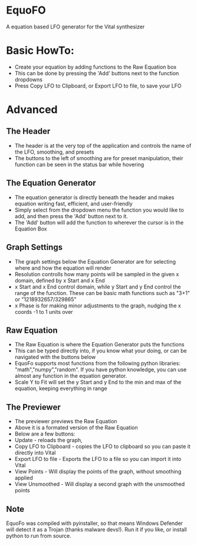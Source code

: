 # EquoFO
A equation based LFO generator for the Vital synthesizer

# Basic HowTo:
- Create your equation by adding functions to the Raw Equation box
- This can be done by pressing the 'Add' buttons next to the function dropdowns
- Press Copy LFO to Clipboard, or Export LFO to file, to save your LFO

# Advanced
## The Header
- The header is at the very top of the application and controls the name of the LFO, smoothing, and presets
- The buttons to the left of smoothing are for preset manipulation, their function can be seen in the status bar while hovering

## The Equation Generator
- The equation generator is directly beneath the header and makes equation writing fast, efficient, and user-friendly
- Simply select from the dropdown menu the function you would like to add, and then press the 'Add' button next to it.
- The 'Add' button will add the function to wherever the cursor is in the Equation Box

## Graph Settings
- The graph settings below the Equation Generator are for selecting where and how the equation will render
- Resolution controlls how many points will be sampled in the given x domain, defined by x Start and x End
- x Start and x End control domain, while y Start and y End control the range of the function. These can be basic math functions such as "3+1" or "1218932657/329865"
- x Phase is for making minor adjustments to the graph, nudging the x coords -1 to 1 units over

## Raw Equation
- The Raw Equation is where the Equation Generator puts the functions
- This can be typed directly into, if you know what your doing, or can be navigated with the buttons below
- EquoFo supports most functions from the following python libraries: "math","numpy","random". If you have python knowledge, you can use almost any function in the equation generator.
- Scale Y to Fit will set the y Start and y End to the min and max of the equation, keeping everything in range

## The Previewer
- The previewer previews the Raw Equation
- Above it is a formated version of the Raw Equation
- Below are a few buttons: 
- Update - reloads the graph, 
- Copy LFO to Clipboard - copies the LFO to clipboard so you can paste it directly into Vital
- Export LFO to file - Exports the LFO to a file so you can import it into Vital
- View Points - Will display the points of the graph, without smoothing applied
- View Unsmoothed - Will display a second graph with the unsmoothed points

## Note
EquoFo was compiled with pyinstaller, so that means Windows Defender will detect it as a Trojan (thanks malware devs!). Run it if you like, or install python to run from source.
